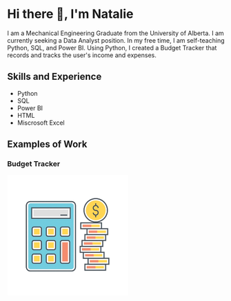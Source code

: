 # Hi there 👋, I'm Natalie
I am a Mechanical Engineering Graduate from the University of Alberta. I am currently seeking a Data Analyst position. In my free time, I am self-teaching Python, SQL, and Power BI. Using Python, I created a Budget Tracker that records and tracks the user's income and expenses.

## Skills and Experience
* Python
* SQL
* Power BI
* HTML
* Miscrosoft Excel

## Examples of Work
### Budget Tracker
<a href="(https://github.com/natalietamm/budget-tracker)" target="_blank"><img src="https://github.com/natalietamm/natalietamm/blob/main/BudgetTrackerGif.gif" width="280"></a>



<!--
**natalietamm/natalietamm** is a ✨ _special_ ✨ repository because its `README.md` (this file) appears on your GitHub profile.

Here are some ideas to get you started:

- 🔭 I’m currently working on ...
- 🌱 I’m currently learning ...
- 👯 I’m looking to collaborate on ...
- 🤔 I’m looking for help with ...
- 💬 Ask me about ...
- 📫 How to reach me: ...
- 😄 Pronouns: ...
- ⚡ Fun fact: ...
-->
